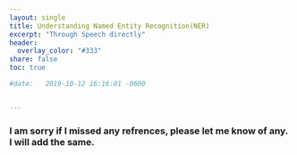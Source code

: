 ```yaml
---
layout: single
title: Understanding Named Entity Recognition(NER) 
excerpt: "Through Speech directly"
header:
  overlay_color: "#333"
share: false
toc: true

#date:   2019-10-12 16:16:01 -0600


---
```



 
### I am sorry if I missed any refrences, please let me know of any. I will add the same.